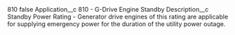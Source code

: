 <?xml version="1.0" encoding="UTF-8"?>
<CustomMetadata xmlns="http://soap.sforce.com/2006/04/metadata" xmlns:xsi="http://www.w3.org/2001/XMLSchema-instance" xmlns:xsd="http://www.w3.org/2001/XMLSchema">
    <label>810</label>
    <protected>false</protected>
    <values>
        <field>Application__c</field>
        <value xsi:type="xsd:string">810 - G-Drive Engine Standby</value>
    </values>
    <values>
        <field>Description__c</field>
        <value xsi:type="xsd:string">Standby Power Rating - Generator drive engines of this rating are applicable for supplying emergency power for the duration of the utility power outage.</value>
    </values>
</CustomMetadata>
